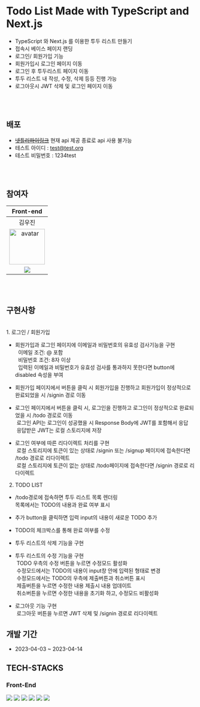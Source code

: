 # Todo List Made with TypeScript and Next.js

- TypeScript 와 Next.js 를 이용한 투두 리스트 만들기
- 접속시 베이스 페이지 랜딩
- 로그인/ 회원가입 기능
- 회원가입시 로그인 페이지 이동
- 로그인 후 투두리스트 페이지 이동
- 투두 리스트 내 작성, 수정, 삭제 등등 진행 가능
- 로그아웃시 JWT 삭제 및 로그인 페이지 이동

<br/><br/>

## 배포

- ~~<a href="https://6439018c88cbe71b26c0f586--cute-crisp-d78737.netlify.app/">넷틀리파이링크<a/>~~ 현재 api 제공 종료로 api 사용 불가능
- 테스트 아이디 : test@test.org
- 테스트 비밀번호 : 1234test

<br/><br/>

## 참여자

|                                                                Front-end                                                                |
| :-------------------------------------------------------------------------------------------------------------------------------------: |
|                                                                 김우진                                                                  |
|               <img width="95px" height="95px" src="https://avatars.githubusercontent.com/u/111094669?v=4" alt="avatar"/>                |
| [<img src="https://img.shields.io/badge/GitHub-181717?style=for-the-badge&logo=GitHub&logoColor=white"/>](https://github.com/w00jinkim) |

<br/><br/>

## 구현사항

  <br/>
1. 로그인 / 회원가입 <br/>
 
- 회원가입과 로그인 페이지에 이메일과 비밀번호의 유효성 검사기능을 구현<br/>
&nbsp; 이메일 조건: @ 포함<br/>
&nbsp; 비밀번호 조건: 8자 이상<br/>
&nbsp; 입력된 이메일과 비밀번호가 유효성 검사를 통과하지 못한다면 button에 disabled 속성을 부여<br/>
  
- 회원가입 페이지에서 버튼을 클릭 시 회원가입을 진행하고 회원가입이 정상적으로 완료되었을 시 /signin 경로 이동<br/>
  
- 로그인 페이지에서 버튼을 클릭 시, 로그인을 진행하고 로그인이 정상적으로 완료되었을 시 /todo 경로로 이동<br/>
&nbsp;로그인 API는 로그인이 성공했을 시 Response Body에 JWT를 포함해서 응답<br/>
&nbsp;응답받은 JWT는 로컬 스토리지에 저장<br/>

- 로그인 여부에 따른 리다이렉트 처리를 구현<br/>
  &nbsp;로컬 스토리지에 토큰이 있는 상태로 /signin 또는 /signup 페이지에 접속한다면 /todo 경로로 리다이렉트<br/>
  &nbsp;로컬 스토리지에 토큰이 없는 상태로 /todo페이지에 접속한다면 /signin 경로로 리다이렉트<br/>

2. TODO LIST<br/>

- /todo경로에 접속하면 투두 리스트 목록 렌더링<br/>
  목록에서는 TODO의 내용과 완료 여부 표시<br/>

- 추가 button을 클릭하면 입력 input의 내용이 새로운 TODO 추가<br/>

- TODO의 체크박스를 통해 완료 여부를 수정 <br/>

- 투두 리스트의 삭제 기능을 구현 <br/>

- 투두 리스트의 수정 기능을 구현<br/>
  &nbsp;TODO 우측의 수정 버튼을 누르면 수정모드 활성화<br/>
  &nbsp;수정모드에서는 TODO의 내용이 input창 안에 입력된 형태로 변경 <br/>
  &nbsp;수정모드에서는 TODO의 우측에 제출버튼과 취소버튼 표시 <br/>
  &nbsp;제출버튼을 누르면 수정한 내용 제출시 내용 업데이트 <br/>
  &nbsp;취소버튼을 누르면 수정한 내용을 초기화 하고, 수정모드 비활성화 <br/>

- 로그아웃 기능 구현 <br/>
  &nbsp;로그아웃 버튼을 누르면 JWT 삭제 및 /signin 경로로 리다이렉트<br/>

## 개발 기간

- 2023-04-03 ~ 2023-04-14

## TECH-STACKS

### Front-End

<p>

<img src="https://img.shields.io/badge/TypeScript-3178C6?logo=TypeScript&logoColor=white&style=for-the-badge" />
<img src="https://img.shields.io/badge/next.js-000000?logo=nextdotjs&logoColor=white&style=for-the-badge" />
<img src="https://img.shields.io/badge/JavaScript-F7DF1E?logo=JavaScript&logoColor=white&style=for-the-badge" />
<img src="https://img.shields.io/badge/React-61DAFB?logo=React&logoColor=white&style=for-the-badge" />
<img src="https://img.shields.io/badge/TailwindCSS-06B6D4?logo=TailwindCSS&logoColor=white&style=for-the-badge" />
<img src="https://img.shields.io/badge/Netlify-00C7B7?logo=Netlify&logoColor=white&style=for-the-badge" />
